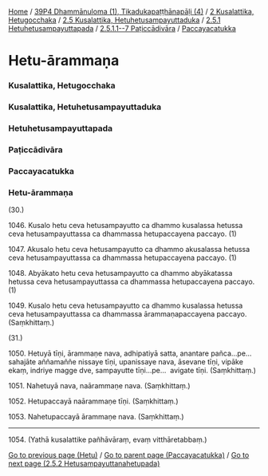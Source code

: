
[Home](/) / [39P4 Dhammānuloma (1), Tikadukapaṭṭhānapāḷi (4)](/tipitaka/39P4.md) / [2 Kusalattika, Hetugocchaka](/tipitaka/39P4/2.md) / [2.5 Kusalattika, Hetuhetusampayuttaduka](/tipitaka/39P4/2/2.5.md) / [2.5.1 Hetuhetusampayuttapada](/tipitaka/39P4/2/2.5/2.5.1.md) / [2.5.1.1--7 Paṭiccādivāra](/tipitaka/39P4/2/2.5/2.5.1/2.5.1.1--7.md) / [Paccayacatukka](/tipitaka/39P4/2/2.5/2.5.1/2.5.1.1--7/Paccayacatukka.md)

# Hetu-ārammaṇa

### Kusalattika, Hetugocchaka

### Kusalattika, Hetuhetusampayuttaduka

### Hetuhetusampayuttapada

### Paṭiccādivāra

### Paccayacatukka

### Hetu-ārammaṇa

(30.)

1046\. Kusalo hetu ceva hetusampayutto ca dhammo kusalassa hetussa ceva hetusampayuttassa ca dhammassa hetupaccayena paccayo. (1)

1047\. Akusalo hetu ceva hetusampayutto ca dhammo akusalassa hetussa ceva hetusampayuttassa ca dhammassa hetupaccayena paccayo. (1)

1048\. Abyākato hetu ceva hetusampayutto ca dhammo abyākatassa hetussa ceva hetusampayuttassa ca dhammassa hetupaccayena paccayo. (1)

1049\. Kusalo hetu ceva hetusampayutto ca dhammo kusalassa hetussa ceva hetusampayuttassa ca dhammassa ārammaṇapaccayena paccayo. (Saṃkhittaṃ.)

(31.)

1050\. Hetuyā tīṇi, ārammaṇe nava, adhipatiyā satta, anantare pañca…pe…  sahajāte aññamaññe nissaye tīṇi, upanissaye nava, āsevane tīṇi, vipāke ekaṃ, indriye magge dve, sampayutte tīṇi…pe…  avigate tīṇi. (Saṃkhittaṃ.)

1051\. Nahetuyā nava, naārammaṇe nava. (Saṃkhittaṃ.)

1052\. Hetupaccayā naārammaṇe tīṇi. (Saṃkhittaṃ.)

1053\. Nahetupaccayā ārammaṇe nava. (Saṃkhittaṃ.)

---

1054\. (Yathā kusalattike pañhāvāraṃ, evaṃ vitthāretabbaṃ.)



[Go to previous page (Hetu)](/tipitaka/39P4/2/2.5/2.5.1/2.5.1.1--7/Paccayacatukka/Hetu.md) / [Go to parent page (Paccayacatukka)](/tipitaka/39P4/2/2.5/2.5.1/2.5.1.1--7/Paccayacatukka.md) / [Go to next page (2.5.2 Hetusampayuttanahetupada)](/tipitaka/39P4/2/2.5/2.5.2.md)


